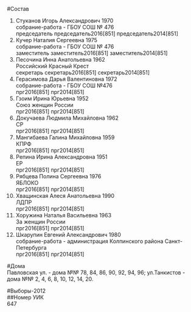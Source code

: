 #Состав  
1. Стуканов Игорь Александрович 1970  
    собрание-работа - ГБОУ СОШ № 476  
    председатель председатель2016[851] председатель2014[851]  
2. Кучер Наталия Сергеевна 1975  
    собрание-работа - ГБОУ СОШ № 476  
    заместитель заместитель2016[851] заместитель2014[851]  
3. Песочина Инна Анатольевна 1962  
    Российский Красный Крест  
    секретарь секретарь2016[851] секретарь2014[851]  
4. Герасимова Дарья Валентиновна 1972  
    собрание-работа - ГБОУ СОШ №476  
    прг2016[851] прг2014[851]  
5. Гзоим Ирина Юрьевна 1952  
    Союз женщин России  
    прг2016[851] прг2014[851]  
6. Докучаева Людмила Михайловна 1962  
    СР  
    прг2016[851] прг2014[851]  
7. Мангибаева Галина Михайловна 1959  
    КПРФ  
    прг2016[851] прг2014[851]  
8. Репина Ирина Александровна 1951  
    ЕР  
    прг2016[851] прг2014[851]  
9. Рябцева Полина Сергеевна 1976  
    ЯБЛОКО  
    прг2016[851] прг2014[851]  
10. Хващинская Алеся Анатольевна 1990  
    ЛДПР  
    прг2016[851] прг2014[851]  
11. Хоружина Наталья Васильевна 1963  
    За женщин России  
    прг2016[851] прг2014[851]  
12. Шкарупин Евгений Александрович 1980  
    собрание-работа - администрация Колпинского района Санкт-Петербурга  
    прг2016[851] прг2014[851]  
  
#Дома  
Павловская ул. - дома №№ 78, 84, 86, 90, 92, 94, 96; ул.Танкистов - дома №№ 2, 4, 6, 8, 10, 12, 14, 20.  
  
#Выборы-2012  
##Номер УИК  
647  
